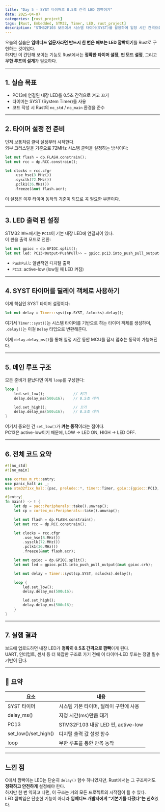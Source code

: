 ```yaml
---
title: "Day 5 - SYST 타이머로 0.5초 간격 LED 깜빡이기"
date: 2025-04-07
categories: [rust_project]
tags: [Rust, Embedded, STM32, Timer, LED, rust_project]
description: "STM32F103 보드에서 시스템 타이머(SYST)를 활용하여 일정 시간 간격으로 LED를 깜빡이게 만드는 루프 구조를 Rust로 구현한 과정을 설명합니다."
---
```


오늘의 실습은 **임베디드 입문자라면 반드시 한 번은 해보는 LED 깜빡이기**를 Rust로 구현하는 것이었다.  
하지만 이 간단해 보이는 기능도 Rust에서는 **정확한 타이머 설정**, **핀 모드 설정**, 그리고 **무한 루프의 설계**가 필요하다.

---

## 1. 실습 목표

- PC13에 연결된 내장 LED를 0.5초 간격으로 켜고 끄기
- 타이머는 SYST (System Timer)를 사용
- 코드 작성 시 Rust의 `no_std` / `no_main` 환경을 준수

---

## 2. 타이머 설정 전 준비

먼저 보통처럼 클럭 설정부터 시작한다.  
외부 크리스탈을 기준으로 72MHz 시스템 클럭을 설정하는 방식이다:

```rust
let mut flash = dp.FLASH.constrain();
let mut rcc = dp.RCC.constrain();

let clocks = rcc.cfgr
    .use_hse(8.MHz())
    .sysclk(72.MHz())
    .pclk1(36.MHz())
    .freeze(&mut flash.acr);
```

이 설정은 이후 타이머 동작의 기준이 되므로 꼭 필요한 부분이다.

---

## 3. LED 출력 핀 설정

STM32 보드에서는 `PC13`이 기본 내장 LED에 연결되어 있다.  
이 핀을 출력 모드로 전환:

```rust
let mut gpioc = dp.GPIOC.split();
let mut led: PC13<Output<PushPull>> = gpioc.pc13.into_push_pull_output(&mut gpioc.crh);
```

- `PushPull`: 일반적인 디지털 출력
- `PC13`: active-low (low일 때 LED 켜짐)

---

## 4. SYST 타이머를 딜레이 객체로 사용하기

이제 핵심인 SYST 타이머 설정이다:

```rust
let mut delay = Timer::syst(cp.SYST, &clocks).delay();
```

여기서 `Timer::syst()`는 시스템 타이머를 기반으로 하는 타이머 객체를 생성하며, `.delay()`는 이걸 `Delay` 타입으로 변환해준다.

이제 `delay.delay_ms()`를 통해 일정 시간 동안 MCU를 잠시 멈추는 동작이 가능해진다.

---

## 5. 메인 루프 구조

모든 준비가 끝났다면 이제 `loop`를 구성한다:

```rust
loop {
    led.set_low();             // 켜기
    delay.delay_ms(500u16);    // 0.5초 대기

    led.set_high();            // 끄기
    delay.delay_ms(500u16);    // 0.5초 대기
}
```

여기서 중요한 건 `set_low()`가 **켜는 동작**이라는 점이다.  
PC13은 active-low이기 때문에, LOW → LED ON, HIGH → LED OFF.

---

## 6. 전체 코드 요약

```rust
#![no_std]
#![no_main]

use cortex_m_rt::entry;
use panic_halt as _;
use stm32f1xx_hal::{pac, prelude::*, timer::Timer, gpio::{gpioc::PC13, Output, PushPull}};

#[entry]
fn main() -> ! {
    let dp = pac::Peripherals::take().unwrap();
    let cp = cortex_m::Peripherals::take().unwrap();

    let mut flash = dp.FLASH.constrain();
    let mut rcc = dp.RCC.constrain();

    let clocks = rcc.cfgr
        .use_hse(8.MHz())
        .sysclk(72.MHz())
        .pclk1(36.MHz())
        .freeze(&mut flash.acr);

    let mut gpioc = dp.GPIOC.split();
    let mut led = gpioc.pc13.into_push_pull_output(&mut gpioc.crh);

    let mut delay = Timer::syst(cp.SYST, &clocks).delay();

    loop {
        led.set_low();
        delay.delay_ms(500u16);

        led.set_high();
        delay.delay_ms(500u16);
    }
}
```

---

## 7. 실행 결과

보드에 업로드하면 내장 LED가 **정확히 0.5초 간격으로 깜빡**이게 된다.  
UART, 인터럽트, 센서 등 더 복잡한 구조로 가기 전에 이 타이머-LED 루프는 정말 필수 기반이 된다.

---

## 🔁 요약

| 요소 | 내용 |
|------|------|
| SYST 타이머 | 시스템 기본 타이머, 딜레이 구현에 사용 |
| delay_ms() | 지정 시간(ms)만큼 대기 |
| PC13 | STM32F103 내장 LED 핀, active-low |
| set_low()/set_high() | 디지털 출력 값 설정 함수 |
| loop | 무한 루프를 통한 반복 동작 |

---

## 느낀 점

C에서 깜빡이는 LED는 단순히 `delay()` 함수 하나였지만, Rust에서는 그 구조마저도 **정확하고 안전하게** 설정해야 한다.  
하지만 한 번 익히고 나면, 이 구조는 거의 모든 프로젝트의 시작점이 될 수 있다.  
LED 깜빡임은 단순한 기능이 아니라 **임베디드 개발자에게 “기본기를 다졌다”는 신호**였다.
